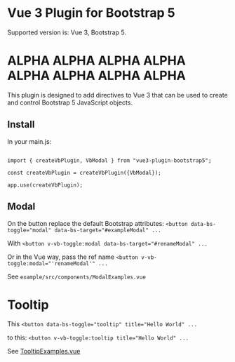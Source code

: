 # Vue 3 Plugin for Bootstrap 5

Supported version is: Vue 3, Bootstrap 5.


# ALPHA ALPHA ALPHA ALPHA ALPHA ALPHA ALPHA ALPHA

This plugin is designed to add directives to Vue 3 that can be used to create and control Bootstrap 5 JavaScript 
objects.

## Install

In your main.js:
```vue

import { createVbPlugin, VbModal } from "vue3-plugin-bootstrap5";

const createVbPlugin = createVbPlugin({VbModal});

app.use(createVbPlugin);
```


## Modal

On the button replace the default Bootstrap attributes: 
    `<button data-bs-toggle="modal" data-bs-target="#exampleModal" ...`

With 
    `<button v-vb-toggle:modal data-bs-target="#renameModal" ...`

Or in the Vue way, pass the ref name `<button v-vb-toggle:modal="'renameModal'" ...`

See `example/src/components/ModalExamples.vue`


# Tooltip

This `<button data-bs-toggle="tooltip" title="Hello World" ...`

to this: `<button v-vb-toggle:tooltip title="Hello World" ...`

See [TooltipExamples.vue](`blob/main/examples/basic/src/components/TooltipExamples.vue`)
